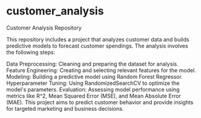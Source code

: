 # customer_analysis
Customer Analysis Repository

This repository includes a project that analyzes customer data and builds predictive models to forecast customer spendings. The analysis involves the following steps:

Data Preprocessing: Cleaning and preparing the dataset for analysis.
Feature Engineering: Creating and selecting relevant features for the model.
Modeling: Building a predictive model using Random Forest Regressor.
Hyperparameter Tuning: Using RandomizedSearchCV to optimize the model's parameters.
Evaluation: Assessing model performance using metrics like R^2, Mean Squared Error (MSE), and Mean Absolute Error (MAE).
This project aims to predict customer behavior and provide insights for targeted marketing and business decisions.


